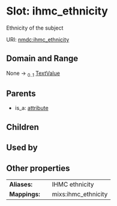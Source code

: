 
# Slot: ihmc_ethnicity


Ethnicity of the subject

URI: [nmdc:ihmc_ethnicity](https://microbiomedata/meta/ihmc_ethnicity)


## Domain and Range

None &#8594;  <sub>0..1</sub> [TextValue](TextValue.md)

## Parents

 *  is_a: [attribute](attribute.md)

## Children


## Used by


## Other properties

|  |  |  |
| --- | --- | --- |
| **Aliases:** | | IHMC ethnicity |
| **Mappings:** | | mixs:ihmc_ethnicity |

